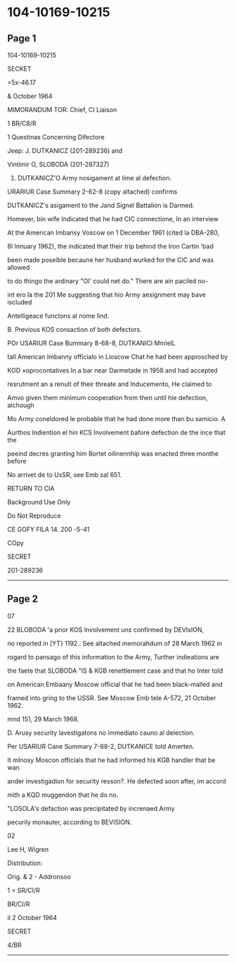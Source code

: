 # 104-10169-10215

## Page 1

104-10169-10215

SECKET

=5x-46.17

& October 1964

MIMORANDUM TOR: Chief, CI Liaison

1 BR/C8/R

1 Questinas Concerning Difectore

Jeep: J. DUTKANICZ (201-289236) and

Vintimir O, SLOBODA (201-287327)

1. DUTKANICZ'O Army nosigament at lime al defection.

URARIUR Case Summary 2-62-8 (copy altached) confirms

DUTKANICZ's asigament to the Jand Signel Battalion is Darmed.

Homever, bin wife Indicated that he had CIC connectione, In an interview

At the American Imbansy Voscow on 1 December 1961 (cited la DBA-280,

8l Innuary 1962), the indicated that their trip behind the Iron Cartin 'bad

been made poseible becaune her husband wurked for the CiC and was allowed

to do thingo the ardinary "Ol' could net do." There are ain paciled no-

int ero la the 201 Me suggesting that hio Army aesignment may bave iscluded

Antelligeace functons al nome lind.

B. Previous KOS consaction of both defectors.

POr USARIUR Case Bummary 8-68-8, DUTKANICI MmIelL

tall American Imbanny officialo in Lioscow Chat he had been approsched by

KOD »oprocontatives In a bar near Darmetade in 1958 and had accepted

resrutment an a renult of their threate and Inducemento, He claimed to

Amvo given them minimum cooperation from then until hie defection, alchough

Mo Army coneldored le probable that he had done more than bu samicio. A

Aurthos Indiention el hin KCS Involvement bafore defection de the ince that the

peeind decres granting him Bortet oilinennhip was enacted three monthe before

No arrivet de to UsSR, see Emb sal 651.

RETURN TO CIA

Background Use Only

Do Not Reproduce

CE GOFY FILA 14. 200 -5-41

COpy

SECRET

201-289236

---

## Page 2

07

22 BLOBODA 'a prior KOS Involvement uns confirmed by DEVIsION,

no reported in [YT} 1192.. See altached memorahdum of 28 March 1962 in

rogard to pansago of this information to the Army, Turther indieations are

the faete that SLOBODA "IS & KGB renettlement case and that ho Inter told

on American Embaany Moscow official that he had been black-malled and

framed into gring to the USSR. See Moscow Emb tele A-572, 21 October 1962.

mnd 151, 29 March 1968.

D. Arusy security lavestigatons no immediato cauno al delection.

Per USARIUR Cane Summary 7-68-2, DUTKANICE told Amerten.

It mInosy Moscon officials that he had informed his KGB handler that be wan

ander investigadion for security resson?. He defected soon after, im accord

mith a KQD muggendon that he do no.

"LOSOLA's defaction was precipitated by increnaed Army

pecurily monauter, according to BEVISION.

02

Lee H, Wigren

Distribution:

Orig. & 2 - Addronsoo

1 = SR/CI/R

BR/CI/R

il 2 October 1964

SECRET

4/BR

---

